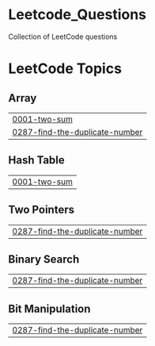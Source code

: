 # Leetcode_Questions
Collection of LeetCode questions 

<!---LeetCode Topics Start-->
# LeetCode Topics
## Array
|  |
| ------- |
| [0001-two-sum](https://github.com/rishijain21/Leetcode_Questions/tree/master/0001-two-sum) |
| [0287-find-the-duplicate-number](https://github.com/rishijain21/Leetcode_Questions/tree/master/0287-find-the-duplicate-number) |
## Hash Table
|  |
| ------- |
| [0001-two-sum](https://github.com/rishijain21/Leetcode_Questions/tree/master/0001-two-sum) |
## Two Pointers
|  |
| ------- |
| [0287-find-the-duplicate-number](https://github.com/rishijain21/Leetcode_Questions/tree/master/0287-find-the-duplicate-number) |
## Binary Search
|  |
| ------- |
| [0287-find-the-duplicate-number](https://github.com/rishijain21/Leetcode_Questions/tree/master/0287-find-the-duplicate-number) |
## Bit Manipulation
|  |
| ------- |
| [0287-find-the-duplicate-number](https://github.com/rishijain21/Leetcode_Questions/tree/master/0287-find-the-duplicate-number) |
<!---LeetCode Topics End-->